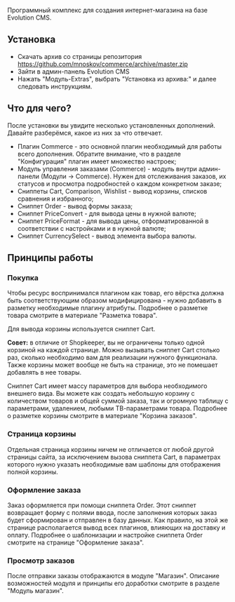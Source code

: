 Программный комплекс для создания интернет-магазина на базе Evolution CMS.

## Установка ##
* Скачать архив со страницы репозитория https://github.com/mnoskov/commerce/archive/master.zip
* Зайти в админ-панель Evolution CMS
* Нажать "Модуль-Extras", выбрать "Установка из архива:" и далее следовать инструкциям.

## Что для чего? ##
После установки вы увидите несколько установленных дополнений. Давайте разберёмся, какое из них за что отвечает.

<ul>
	<li>Плагин Commerce - это основной плагин необходимый для работы всего дополнения. Обратите внимание, что в разделе "Конфигурация" плагин имеет множество настроек;</li>
	<li>Модуль управления заказами (Commerce) - модуль внутри админ-панели (Модули -> Commerce). Нужен для отслеживания заказов, их статусов и просмотра подробностей о каждом конкретном заказе;</li>
	<li>Сниппеты Cart, Comparison, Wishlist - вывод корзины, списков сравнения и избранного;</li>
	<li>Сниппет Order - вывод формы заказа;</li>
	<li>Сниппет PriceConvert - для вывода цены в нужной валюте;</li>
	<li>Сниппет PriceFormat - для вывода цены, отформатированной в соответствии с настройками и в нужной валюте;</li>
	<li>Сниппет CurrencySelect - вывод элемента выбора валюты.</li>
</ul>

## Принципы работы ##

### Покупка ###
Чтобы ресурс воспринимался плагином как товар, его вёрстка должна быть соответствующим образом модифицирована - нужно добавить в разметку необходимые плагину атрибуты. Подробнее о разметке товара смотрите в материале "Разметка товара".

Для вывода корзины используется сниппет Cart.

**Совет:** в отличие от Shopkeeper, вы не ограничены только одной корзиной на каждой странице. Можно вызывать сниппет Cart столько раз, сколько необходимо вам для реализации нужного функционала. Также корзины может вообще не быть на странице, это не помешает добавлять в нее товары.

Сниппет Cart имеет массу параметров для выбора необходимого внешнего вида. Вы можете как создать небольшую корзину с количеством товаров и общей суммой заказа, так и огромную таблицу с параметрами, удалением, любыми ТВ-параметрами товара.
Подробнее о разметке корзины смотрите в материале "Корзина заказов".


### Страница корзины ###
Отдельная страница корзины ничем не отличается от любой другой страницы сайта, за исключением вызова сниппета Cart, в параметрах которого нужно указать необходимые вам шаблоны для отображения полной корзины.

### Оформление заказа ###
Заказ оформляется при помощи сниппета Order. Этот сниппет возвращает форму с полями ввода, после заполнения которых заказ будет сформирован и отправлен в базу данных.
Как правило, на этой же странице располагается вывод всех плагинов, влияющих на доставку и оплату.
Подробнее о шаблонизации и настройке сниппета Order смотрите на странице "Оформление заказа".

### Просмотр заказов ###
После отправки заказы отображаются в модуле "Магазин". Описание возможностей модуля и принципы его доработки смотрите в разделе "Модуль магазин".

